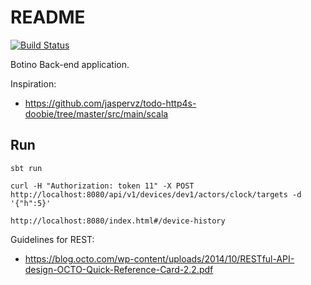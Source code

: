 # README


[![Build Status](https://jenkins.martinenhome.com/buildStatus/icon?job=botinobe/master)](https://jenkins.martinenhome.com/job/botinobe/job/master/)

Botino Back-end application. 

Inspiration:
- https://github.com/jaspervz/todo-http4s-doobie/tree/master/src/main/scala

## Run

```
sbt run

curl -H "Authorization: token 11" -X POST http://localhost:8080/api/v1/devices/dev1/actors/clock/targets -d '{"h":5}'

http://localhost:8080/index.html#/device-history
```

Guidelines for REST:
- https://blog.octo.com/wp-content/uploads/2014/10/RESTful-API-design-OCTO-Quick-Reference-Card-2.2.pdf

